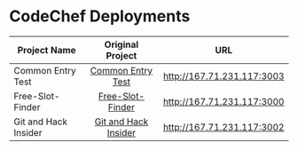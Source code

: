 # CodeChef Deployments


| Project Name | Original Project | URL
  --------------------------------------------------------------- | :------------------------------------------------------------: | :---------------------------------------------: |
  | Common Entry Test | [Common Entry Test](https://github.com/CodeChefVIT/common-entry-test) | http://167.71.231.117:3003
  | Free-Slot-Finder | [Free-Slot-Finder](https://github.com/CodeChefVIT/free-slot-finder) | http://167.71.231.117:3000
  | Git and Hack Insider | [Git and Hack Insider](https://github.com/NavyaaSharma/git-and-me-hack-insider) | http://167.71.231.117:3002







